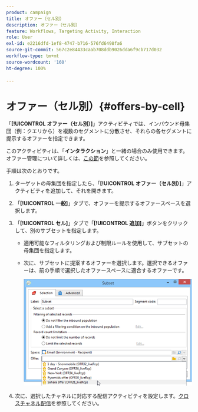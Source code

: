 ```yaml
---
product: campaign
title: オファー（セル別）
description: オファー（セル別）
feature: Workflows, Targeting Activity, Interaction
role: User
exl-id: e2216dfd-1ef8-4747-b716-576fd6498fa6
source-git-commit: 567c2e84433caab708ddb9026dda6f9cb717d032
workflow-type: tm+mt
source-wordcount: '160'
ht-degree: 100%

---
```


# オファー（セル別）{#offers-by-cell}



「**[!UICONTROL オファー（セル別）]**」アクティビティでは、インバウンド母集団（例：クエリから）を複数のセグメントに分散させ、それらの各セグメントに提示するオファーを指定できます。

このアクティビティは、「**インタラクション**」と一緒の場合のみ使用できます。オファー管理について詳しくは、[この節](../../v8/interaction/interaction.md)を参照してください。

手順は次のとおりです。

1. ターゲットの母集団を指定したら、「**[!UICONTROL オファー（セル別）]**」アクティビティを追加して、それを開きます。
1. 「**[!UICONTROL 一般]**」タブで、オファーを提示するオファースペースを選択します。
1. 「**[!UICONTROL セル]**」タブで「**[!UICONTROL 追加]**」ボタンをクリックして、別のサブセットを指定します。

   * 適用可能なフィルタリングおよび制限ルールを使用して、サブセットの母集団を指定します。
   * 次に、サブセットに提案するオファーを選択します。選択できるオファーは、前の手順で選択したオファースペースに適合するオファーです。

     ![](assets/int_offer_per_cell1.png)

1. 次に、選択したチャネルに対応する配信アクティビティを設定します。[クロスチャネル配信](cross-channel-deliveries.md)を参照してください。
